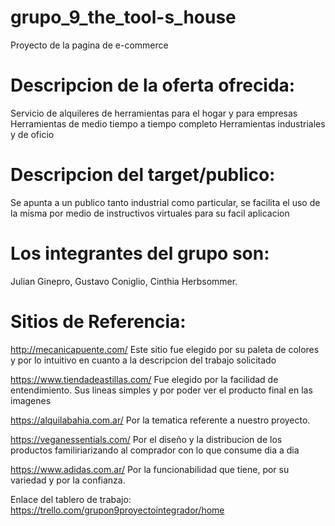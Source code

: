 # grupo_9_the_tool-s_house
Proyecto de la pagina de e-commerce

# Descripcion de la oferta ofrecida:
Servicio de alquileres de herramientas para el hogar y para empresas
Herramientas de medio tiempo a tiempo completo 
Herramientas industriales y de oficio 
# Descripcion del target/publico:
Se apunta a un publico tanto industrial como particular, se facilita el uso de la misma por medio de instructivos virtuales para su facil aplicacion  
# Los integrantes del grupo son: 
Julian Ginepro, 
Gustavo Coniglio,
Cinthia Herbsommer.

# Sitios de Referencia:

http://mecanicapuente.com/
Este sitio fue elegido por su paleta de colores y por lo intuitivo en cuanto a la descripcion del trabajo solicitado

https://www.tiendadeastillas.com/
Fue elegido por la facilidad de entendimiento. Sus lineas simples y por poder ver el producto final en las imagenes 

https://alquilabahia.com.ar/
Por la tematica referente a nuestro proyecto. 

https://veganessentials.com/
Por el diseño y la distribucion de los productos familiriarizando al comprador con lo que consume dia a dia 

https://www.adidas.com.ar/
Por la funcionabilidad que tiene, por su variedad y por la confianza.

Enlace del tablero de trabajo: https://trello.com/grupon9proyectointegrador/home



